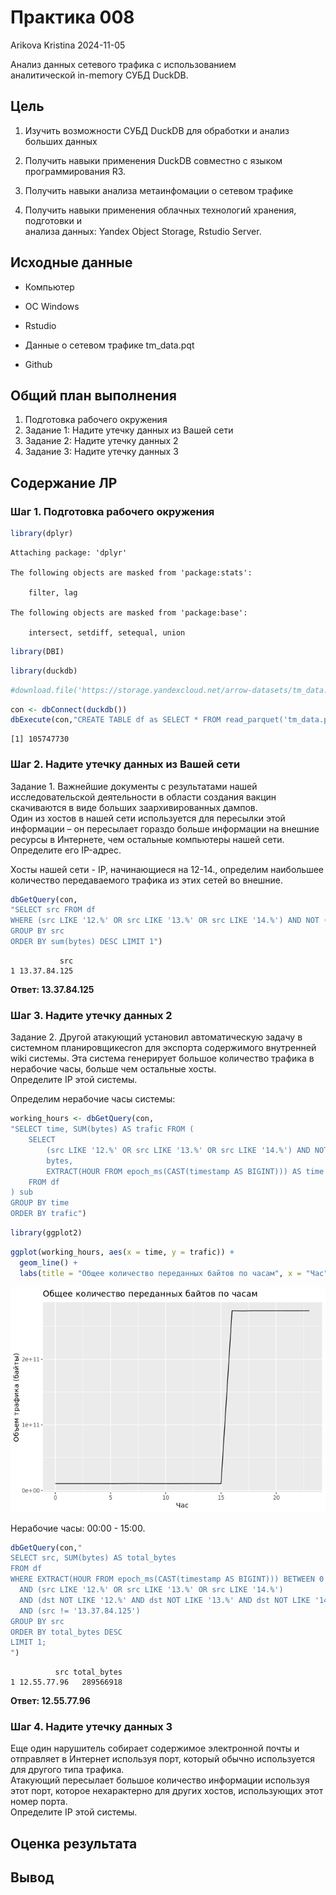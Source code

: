 # Практика 008
Arikova Kristina
2024-11-05

Анализ данных сетевого трафика с использованием  
аналитической in-memory СУБД DuckDB.

## Цель

1.  Изучить возможности СУБД DuckDB для обработки и анализ больших
    данных

2.  Получить навыки применения DuckDB совместно с языком
    программирования R3.

3.  Получить навыки анализа метаинфомации о сетевом трафике

4.  Получить навыки применения облачных технологий хранения, подготовки
    и  
    анализа данных: Yandex Object Storage, Rstudio Server.

## Исходные данные

-   Компьютер

-   ОС Windows

-   Rstudio

-   Данные о сетевом трафике tm_data.pqt

-   Github

## Общий план выполнения

1.  Подготовка рабочего окружения
2.  Задание 1: Надите утечку данных из Вашей сети
3.  Задание 2: Надите утечку данных 2
4.  Задание 3: Надите утечку данных 3

## Содержание ЛР

### Шаг 1. Подготовка рабочего окружения

``` r
library(dplyr)
```


    Attaching package: 'dplyr'

    The following objects are masked from 'package:stats':

        filter, lag

    The following objects are masked from 'package:base':

        intersect, setdiff, setequal, union

``` r
library(DBI)
```

``` r
library(duckdb)
```

``` r
#download.file('https://storage.yandexcloud.net/arrow-datasets/tm_data.pqt', destfile = "tm_data.pqt")
```

``` r
con <- dbConnect(duckdb())
dbExecute(con,"CREATE TABLE df as SELECT * FROM read_parquet('tm_data.pqt')")
```

    [1] 105747730

### Шаг 2. Надите утечку данных из Вашей сети

Задание 1. Важнейшие документы с результатами нашей исследовательской
деятельности в области создания вакцин скачиваются в виде больших
заархивированных дампов.  
Один из хостов в нашей сети используется для пересылки этой информации –
он пересылает гораздо больше информации на внешние ресурсы в Интернете,
чем остальные компьютеры нашей сети. Определите его IP-адрес.

Хосты нашей сети - IP, начинающиеся на 12-14., определим наибольшее
количество передаваемого трафика из этих сетей во внешние.

``` r
dbGetQuery(con,
"SELECT src FROM df
WHERE (src LIKE '12.%' OR src LIKE '13.%' OR src LIKE '14.%') AND NOT (dst LIKE '12.%' AND dst LIKE '13.%' AND dst LIKE '14.%')
GROUP BY src
ORDER BY sum(bytes) DESC LIMIT 1")
```

               src
    1 13.37.84.125

**Ответ: 13.37.84.125**

### Шаг 3. Надите утечку данных 2

Задание 2. Другой атакующий установил автоматическую задачу в системном
планировщикеcron для экспорта содержимого внутренней wiki системы. Эта
система генерирует большое количество трафика в нерабочие часы, больше
чем остальные хосты.  
Определите IP этой системы.

Определим нерабочие часы системы:

``` r
working_hours <- dbGetQuery(con,
"SELECT time, SUM(bytes) AS trafic FROM (
    SELECT 
        (src LIKE '12.%' OR src LIKE '13.%' OR src LIKE '14.%') AND NOT (dst LIKE '12.%' AND dst LIKE '13.%' AND dst LIKE '14.%') AS ip,
        bytes,
        EXTRACT(HOUR FROM epoch_ms(CAST(timestamp AS BIGINT))) AS time
    FROM df
) sub
GROUP BY time
ORDER BY trafic")
```

``` r
library(ggplot2)
```

``` r
ggplot(working_hours, aes(x = time, y = trafic)) +
  geom_line() +
  labs(title = "Общее количество переданных байтов по часам", x = "Час", y = "Объем трафика (байты)")
```

![](README.markdown_strict_files/figure-markdown_strict/unnamed-chunk-9-1.png)

Нерабочие часы: 00:00 - 15:00.

``` r
dbGetQuery(con,"
SELECT src, SUM(bytes) AS total_bytes
FROM df
WHERE EXTRACT(HOUR FROM epoch_ms(CAST(timestamp AS BIGINT))) BETWEEN 0 AND 15
  AND (src LIKE '12.%' OR src LIKE '13.%' OR src LIKE '14.%')
  AND (dst NOT LIKE '12.%' AND dst NOT LIKE '13.%' AND dst NOT LIKE '14.%')
  AND (src != '13.37.84.125')
GROUP BY src
ORDER BY total_bytes DESC
LIMIT 1;
")
```

              src total_bytes
    1 12.55.77.96   289566918

**Ответ: 12.55.77.96**

### Шаг 4. Надите утечку данных 3

Еще один нарушитель собирает содержимое электронной почты и отправляет в
Интернет используя порт, который обычно используется для другого типа
трафика.  
Атакующий пересылает большое количество информации используя этот порт,
которое нехарактерно для других хостов, использующих этот номер порта.  
Определите IP этой системы.

  

## Оценка результата

## Вывод
